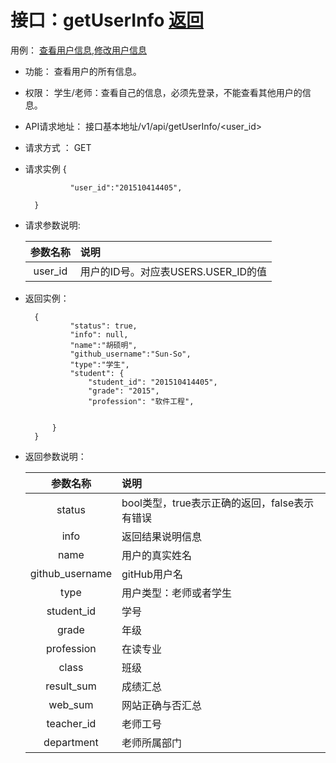 <!-- markdownlint-disable MD033-->
<!-- 禁止MD033类型的警告 https://www.npmjs.com/package/markdownlint -->

# 接口：getUserInfo  [返回](../README.md)
用例： [查看用户信息](../用例/查看个人资料.md),[修改用户信息](../用例/修改用户信息.md)

- 功能：
    查看用户的所有信息。
    
- 权限：
    学生/老师：查看自己的信息，必须先登录，不能查看其他用户的信息。    
    
- API请求地址： 
    接口基本地址/v1/api/getUserInfo/<user_id>

- 请求方式 ：
    GET
- 请求实例
        {         
           
                "user_id":"201510414405",    
         
        }
- 请求参数说明:        

  |参数名称|说明|
  |:---------:|:--------------------------------------------------------|      
  |user_id|用户的ID号。对应表USERS.USER_ID的值|
  
- 返回实例：

        {         
                "status": true,
                "info": null,   
                "name":"胡硕明",
                "github_username":"Sun-So",
                "type":"学生",
                "student": {
                    "student_id": "201510414405",
                    "grade": "2015",
                    "profession": "软件工程",
         
            
            }          
        }
 
- 返回参数说明：    
 
  |参数名称|说明|
  |:---------:|:--------------------------------------------------------|      
  |status|bool类型，true表示正确的返回，false表示有错误|
  |info|返回结果说明信息|
  |name|用户的真实姓名|  
  |github_username|gitHub用户名|
  |type|用户类型：老师或者学生|
  |student_id|学号|
  |grade|年级|
  |profession|在读专业|
  |class|班级|
  |result_sum|成绩汇总|
  |web_sum|网站正确与否汇总|
  |teacher_id|老师工号|
  |department|老师所属部门|

